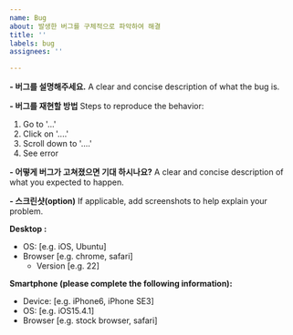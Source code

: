 ```yaml
---
name: Bug
about: 발생한 버그를 구체적으로 파악하여 해결
title: ''
labels: bug
assignees: ''

---
```


**- 버그를 설명해주세요.**
A clear and concise description of what the bug is.

**- 버그를 재현할 방법**
Steps to reproduce the behavior:
1. Go to '...'
2. Click on '....'
3. Scroll down to '....'
4. See error

**- 어떻게 버그가 고쳐졌으면 기대 하시나요?**
A clear and concise description of what you expected to happen.

**- 스크린샷(option)**
If applicable, add screenshots to help explain your problem.

**Desktop :**
 - OS: [e.g. iOS, Ubuntu]
 - Browser [e.g. chrome, safari]
     - Version [e.g. 22]

**Smartphone (please complete the following information):**
 - Device: [e.g. iPhone6, iPhone SE3]
 - OS: [e.g. iOS15.4.1]
 - Browser [e.g. stock browser, safari]
